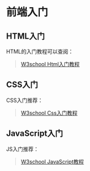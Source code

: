 # 前端入门

## HTML入门

HTML的入门教程可以查阅：

>[W3school Html入门教程](https://www.w3school.com.cn/html/index.asp)

## CSS入门

CSS入门推荐：

> [W3school Css入门教程](https://www.w3school.com.cn/css/index.asp)

## JavaScript入门

JS入门推荐：

> [W3school JavaScript教程](https://www.w3school.com.cn/js/index.asp)